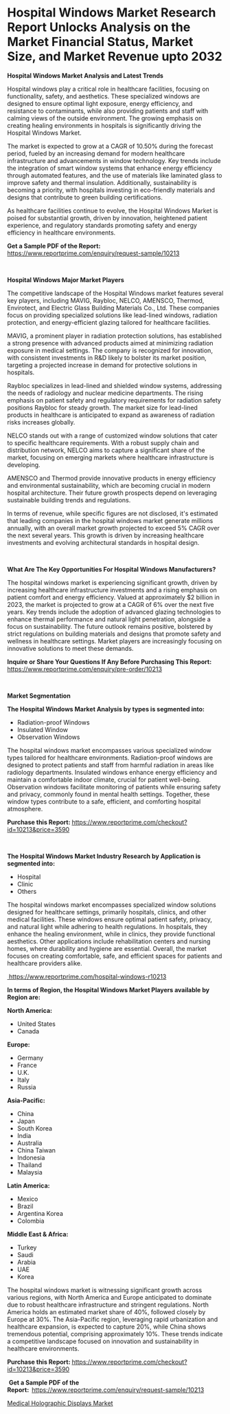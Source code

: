<p><h1>Hospital Windows Market Research Report Unlocks Analysis on the Market Financial Status, Market Size, and Market Revenue upto 2032</h1></p><p><strong>Hospital Windows Market Analysis and Latest Trends</strong></p>
<p><p>Hospital windows play a critical role in healthcare facilities, focusing on functionality, safety, and aesthetics. These specialized windows are designed to ensure optimal light exposure, energy efficiency, and resistance to contaminants, while also providing patients and staff with calming views of the outside environment. The growing emphasis on creating healing environments in hospitals is significantly driving the Hospital Windows Market.</p><p>The market is expected to grow at a CAGR of 10.50% during the forecast period, fueled by an increasing demand for modern healthcare infrastructure and advancements in window technology. Key trends include the integration of smart window systems that enhance energy efficiency through automated features, and the use of materials like laminated glass to improve safety and thermal insulation. Additionally, sustainability is becoming a priority, with hospitals investing in eco-friendly materials and designs that contribute to green building certifications.</p><p>As healthcare facilities continue to evolve, the Hospital Windows Market is poised for substantial growth, driven by innovation, heightened patient experience, and regulatory standards promoting safety and energy efficiency in healthcare environments.</p></p>
<p><strong>Get a Sample PDF of the Report:&nbsp;</strong> <a href="https://www.reportprime.com/enquiry/request-sample/10213?utm_campaign=2304&utm_medium=2&utm_source=Github&utm_content=ia&utm_term=20032025&utm_id=hospital-windows">https://www.reportprime.com/enquiry/request-sample/10213</a></p>
<p>&nbsp;</p>
<p><strong>Hospital Windows Major Market Players</strong></p>
<p><p>The competitive landscape of the Hospital Windows market features several key players, including MAVIG, Raybloc, NELCO, AMENSCO, Thermod, Envirotect, and Electric Glass Building Materials Co., Ltd. These companies focus on providing specialized solutions like lead-lined windows, radiation protection, and energy-efficient glazing tailored for healthcare facilities.</p><p>MAVIG, a prominent player in radiation protection solutions, has established a strong presence with advanced products aimed at minimizing radiation exposure in medical settings. The company is recognized for innovation, with consistent investments in R&D likely to bolster its market position, targeting a projected increase in demand for protective solutions in hospitals.</p><p>Raybloc specializes in lead-lined and shielded window systems, addressing the needs of radiology and nuclear medicine departments. The rising emphasis on patient safety and regulatory requirements for radiation safety positions Raybloc for steady growth. The market size for lead-lined products in healthcare is anticipated to expand as awareness of radiation risks increases globally.</p><p>NELCO stands out with a range of customized window solutions that cater to specific healthcare requirements. With a robust supply chain and distribution network, NELCO aims to capture a significant share of the market, focusing on emerging markets where healthcare infrastructure is developing.</p><p>AMENSCO and Thermod provide innovative products in energy efficiency and environmental sustainability, which are becoming crucial in modern hospital architecture. Their future growth prospects depend on leveraging sustainable building trends and regulations.</p><p>In terms of revenue, while specific figures are not disclosed, it's estimated that leading companies in the hospital windows market generate millions annually, with an overall market growth projected to exceed 5% CAGR over the next several years. This growth is driven by increasing healthcare investments and evolving architectural standards in hospital design.</p></p>
<p>&nbsp;</p>
<p><strong>What Are The Key Opportunities For Hospital Windows Manufacturers?</strong></p>
<p><p>The hospital windows market is experiencing significant growth, driven by increasing healthcare infrastructure investments and a rising emphasis on patient comfort and energy efficiency. Valued at approximately $2 billion in 2023, the market is projected to grow at a CAGR of 6% over the next five years. Key trends include the adoption of advanced glazing technologies to enhance thermal performance and natural light penetration, alongside a focus on sustainability. The future outlook remains positive, bolstered by strict regulations on building materials and designs that promote safety and wellness in healthcare settings. Market players are increasingly focusing on innovative solutions to meet these demands.</p></p>
<p><strong>Inquire or Share Your Questions If Any Before Purchasing This Report:</strong> <a href="https://www.reportprime.com/enquiry/pre-order/10213?utm_campaign=2304&utm_medium=2&utm_source=Github&utm_content=ia&utm_term=20032025&utm_id=hospital-windows">https://www.reportprime.com/enquiry/pre-order/10213</a></p>
<p>&nbsp;</p>
<p><strong>Market Segmentation</strong></p>
<p><strong>The Hospital Windows Market Analysis by types is segmented into:</strong></p>
<p><ul><li>Radiation-proof Windows</li><li>Insulated Window</li><li>Observation Windows</li></ul></p>
<p><p>The hospital windows market encompasses various specialized window types tailored for healthcare environments. Radiation-proof windows are designed to protect patients and staff from harmful radiation in areas like radiology departments. Insulated windows enhance energy efficiency and maintain a comfortable indoor climate, crucial for patient well-being. Observation windows facilitate monitoring of patients while ensuring safety and privacy, commonly found in mental health settings. Together, these window types contribute to a safe, efficient, and comforting hospital atmosphere.</p></p>
<p><strong>Purchase this Report:&nbsp;</strong><a href="https://www.reportprime.com/checkout?id=10213&price=3590&utm_campaign=2304&utm_medium=2&utm_source=Github&utm_content=ia&utm_term=20032025&utm_id=hospital-windows">https://www.reportprime.com/checkout?id=10213&price=3590</a></p>
<p>&nbsp;</p>
<p><strong>The Hospital Windows Market Industry Research by Application is segmented into:</strong></p>
<p><ul><li>Hospital</li><li>Clinic</li><li>Others</li></ul></p>
<p><p>The hospital windows market encompasses specialized window solutions designed for healthcare settings, primarily hospitals, clinics, and other medical facilities. These windows ensure optimal patient safety, privacy, and natural light while adhering to health regulations. In hospitals, they enhance the healing environment, while in clinics, they provide functional aesthetics. Other applications include rehabilitation centers and nursing homes, where durability and hygiene are essential. Overall, the market focuses on creating comfortable, safe, and efficient spaces for patients and healthcare providers alike.</p></p>
<p><a href="https://www.reportprime.com/hospital-windows-r10213?utm_campaign=2304&utm_medium=2&utm_source=Github&utm_content=ia&utm_term=20032025&utm_id=hospital-windows">&nbsp;https://www.reportprime.com/hospital-windows-r10213</a></p>
<p><strong>In terms of Region, the Hospital Windows Market Players available by Region are:</strong></p>
<p>
    <p> <strong> North America: </strong>
        <ul>
            <li>United States</li>
            <li>Canada</li>
        </ul>
        </p> 
    <p> <strong> Europe: </strong>
        <ul>
            <li>Germany</li>
            <li>France</li>
            <li>U.K.</li>
            <li>Italy</li>
            <li>Russia</li>
        </ul>
        </p> 
    <p> <strong> Asia-Pacific: </strong>
        <ul>
            <li>China</li>
            <li>Japan</li>
            <li>South Korea</li>
            <li>India</li>
            <li>Australia</li>
            <li>China Taiwan</li>
            <li>Indonesia</li>
            <li>Thailand</li>
            <li>Malaysia</li>
        </ul>
        </p> 
    <p> <strong> Latin America: </strong>
        <ul>
            <li>Mexico</li>
            <li>Brazil</li>
            <li>Argentina Korea</li>
            <li>Colombia</li>
        </ul>
        </p> 
    <p> <strong> Middle East & Africa: </strong>
        <ul>
            <li>Turkey</li>
            <li>Saudi</li>
            <li>Arabia</li>
            <li>UAE</li>
            <li>Korea</li>
        </ul>
    </p>
    </p>
<p><p>The hospital windows market is witnessing significant growth across various regions, with North America and Europe anticipated to dominate due to robust healthcare infrastructure and stringent regulations. North America holds an estimated market share of 40%, followed closely by Europe at 30%. The Asia-Pacific region, leveraging rapid urbanization and healthcare expansion, is expected to capture 20%, while China shows tremendous potential, comprising approximately 10%. These trends indicate a competitive landscape focused on innovation and sustainability in healthcare environments.</p></p>
<p><strong>Purchase this Report: </strong><a href="https://www.reportprime.com/checkout?id=10213&price=3590&utm_campaign=2304&utm_medium=2&utm_source=Github&utm_content=ia&utm_term=20032025&utm_id=hospital-windows">https://www.reportprime.com/checkout?id=10213&price=3590</a></p>
<p>&nbsp;<strong>Get a Sample PDF of the Report:&nbsp;&nbsp;</strong><a href="https://www.reportprime.com/enquiry/request-sample/10213?utm_campaign=2304&utm_medium=2&utm_source=Github&utm_content=ia&utm_term=20032025&utm_id=hospital-windows">https://www.reportprime.com/enquiry/request-sample/10213</a></p>
<p><strong></strong></p>
<p><p><a href="https://github.com/quiraytaibat/Market-Research-Report-List-1/blob/main/medical-holographic-displays-market.md?utm_campaign=2304&utm_medium=2&utm_source=Github&utm_content=ia&utm_term=20032025&utm_id=hospital-windows">Medical Holographic Displays Market</a></p></p>